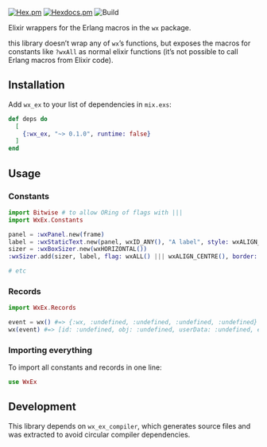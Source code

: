 [![Hex.pm](https://img.shields.io/hexpm/v/wx_ex)](https://hex.pm/packages/wx_ex)
[![Hexdocs.pm](https://img.shields.io/badge/docs-hexdocs.pm-purple)](https://hexdocs.pm/wx_ex/readme.html)
![Build](https://img.shields.io/github/actions/workflow/status/kerryb/wx_ex/elixir.yml)

Elixir wrappers for the Erlang macros in the `wx` package.

this library doesn’t wrap any of `wx`’s functions, but exposes the macros for
constants like `?wxAll` as normal elixir functions (it’s not possible to call
Erlang macros from Elixir code).

## Installation

Add `wx_ex` to your list of dependencies in `mix.exs`:

```elixir
def deps do
  [
    {:wx_ex, "~> 0.1.0", runtime: false}
  ]
end
```

## Usage

### Constants

```elixir
import Bitwise # to allow ORing of flags with |||
import WxEx.Constants

panel = :wxPanel.new(frame)
label = :wxStaticText.new(panel, wxID_ANY(), "A label", style: wxALIGN_RIGHT())
sizer = :wxBoxSizer.new(wxHORIZONTAL())
:wxSizer.add(sizer, label, flag: wxALL() ||| wxALIGN_CENTRE(), border: 5)

# etc
```

### Records

```elixir
import WxEx.Records

event = wx() #=> {:wx, :undefined, :undefined, :undefined, :undefined}
wx(event) #=> [id: :undefined, obj: :undefined, userData: :undefined, event: :undefined]
```

### Importing everything

To import all constants and records in one line:

```elixir
use WxEx
```

## Development

This library depends on `wx_ex_compiler`, which generates source files and was
extracted to avoid circular compiler dependencies.
